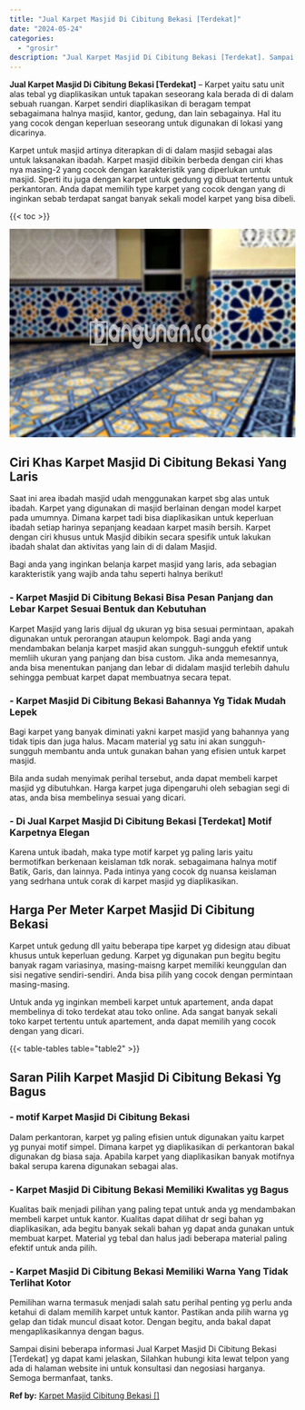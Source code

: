 ```yaml
---
title: "Jual Karpet Masjid Di Cibitung Bekasi [Terdekat]"
date: "2024-05-24"
categories: 
  - "grosir"
description: "Jual Karpet Masjid Di Cibitung Bekasi [Terdekat]. Sampai disini beberapa informasi Jual Karpet Masjid Di Cibitung Bekasi [Terdekat] yg dapat kami jelaskan,..."
---
```


**Jual Karpet Masjid Di Cibitung Bekasi \[Terdekat\]** – Karpet yaitu satu unit alas tebal yg diaplikasikan untuk tapakan seseorang kala berada di di dalam sebuah ruangan. Karpet sendiri diaplikasikan di beragam tempat sebagaimana halnya masjid, kantor, gedung, dan lain sebagainya. Hal itu yang cocok dengan keperluan seseorang untuk digunakan di lokasi yang dicarinya.

Karpet untuk masjid artinya diterapkan di di dalam masjid sebagai alas untuk laksanakan ibadah. Karpet masjid dibikin berbeda dengan ciri khas nya masing-2 yang cocok dengan karakteristik yang diperlukan untuk masjid. Sperti itu juga dengan karpet untuk gedung yg dibuat tertentu untuk perkantoran. Anda dapat memilih type karpet yang cocok dengan yang di inginkan sebab terdapat sangat banyak sekali model karpet yang bisa dibeli.

{{< toc >}}

![Jual Karpet Masjid Di Cibitung Bekasi [Terdekat]](/images/grosir-karpet-murah-44.png)

## Ciri Khas Karpet Masjid Di Cibitung Bekasi Yang Laris

Saat ini area ibadah masjid udah menggunakan karpet sbg alas untuk ibadah. Karpet yang digunakan di masjid berlainan dengan model karpet pada umumnya. Dimana karpet tadi bisa diaplikasikan untuk keperluan ibadah setiap harinya sepanjang keadaan karpet masih bersih. Karpet dengan ciri khusus untuk Masjid dibikin secara spesifik untuk lakukan ibadah shalat dan aktivitas yang lain di di dalam Masjid.

Bagi anda yang inginkan belanja karpet masjid yang laris, ada sebagian karakteristik yang wajib anda tahu seperti halnya berikut!

### \- Karpet Masjid Di Cibitung Bekasi Bisa Pesan Panjang dan Lebar Karpet Sesuai Bentuk dan Kebutuhan

Karpet Masjid yang laris dijual dg ukuran yg bisa sesuai permintaan, apakah digunakan untuk perorangan ataupun kelompok. Bagi anda yang mendambakan belanja karpet masjid akan sungguh-sungguh efektif untuk memliih ukuran yang panjang dan bisa custom. Jika anda memesannya, anda bisa menentukan panjang dan lebar di didalam masjid terlebih dahulu sehingga pembuat karpet dapat membuatnya secara tepat.

### \- Karpet Masjid Di Cibitung Bekasi Bahannya Yg Tidak Mudah Lepek

Bagi karpet yang banyak diminati yakni karpet masjid yang bahannya yang tidak tipis dan juga halus. Macam material yg satu ini akan sungguh-sungguh membantu anda untuk gunakan bahan yang efisien untuk karpet masjid.

Bila anda sudah menyimak perihal tersebut, anda dapat membeli karpet masjid yg dibutuhkan. Harga karpet juga dipengaruhi oleh sebagian segi di atas, anda bisa membelinya sesuai yang dicari.

### \- Di Jual Karpet Masjid Di Cibitung Bekasi \[Terdekat\] Motif Karpetnya Elegan

Karena untuk ibadah, maka type motif karpet yg paling laris yaitu bermotifkan berkenaan keislaman tdk norak. sebagaimana halnya motif Batik, Garis, dan lainnya. Pada intinya yang cocok dg nuansa keislaman yang sedrhana untuk corak di karpet masjid yg diaplikasikan.

## Harga Per Meter Karpet Masjid Di Cibitung Bekasi

Karpet untuk gedung dll yaitu beberapa tipe karpet yg didesign atau dibuat khusus untuk keperluan gedung. Karpet yg digunakan pun begitu begitu banyak ragam variasinya, masing-maisng karpet memiliki keunggulan dan sisi negative sendiri-sendiri. Anda bisa pilih yang cocok dengan permintaan masing-masing.

Untuk anda yg inginkan membeli karpet untuk apartement, anda dapat membelinya di toko terdekat atau toko online. Ada sangat banyak sekali toko karpet tertentu untuk apartement, anda dapat memilih yang cocok dengan yang dicari.

{{< table-tables table="table2" >}}

## Saran Pilih Karpet Masjid Di Cibitung Bekasi Yg Bagus

### \- motif Karpet Masjid Di Cibitung Bekasi

Dalam perkantoran, karpet yg paling efisien untuk digunakan yaitu karpet yg punyai motif simpel. Dimana karpet yg diaplikasikan di perkantoran bakal digunakan dg biasa saja. Apabila karpet yang diaplikasikan banyak motifnya bakal serupa karena digunakan sebagai alas.

### \- Karpet Masjid Di Cibitung Bekasi Memiliki Kwalitas yg Bagus

Kualitas baik menjadi pilihan yang paling tepat untuk anda yg mendambakan membeli karpet untuk kantor. Kualitas dapat dilihat dr segi bahan yg diaplikasikan, ada begitu banyak sekali bahan yg dapat anda gunakan untuk membuat karpet. Material yg tebal dan halus jadi beberapa material paling efektif untuk anda pilih.

### \- Karpet Masjid Di Cibitung Bekasi Memiliki Warna Yang Tidak Terlihat Kotor

Pemilihan warna termasuk menjadi salah satu perihal penting yg perlu anda ketahui di dalam memilih karpet untuk kantor. Pastikan anda pilih warna yg gelap dan tidak muncul disaat kotor. Dengan begitu, anda bakal dapat mengaplikasikannya dengan bagus.

Sampai disini beberapa informasi Jual Karpet Masjid Di Cibitung Bekasi \[Terdekat\] yg dapat kami jelaskan, Silahkan hubungi kita lewat telpon yang ada di halaman website ini untuk konsultasi dan negosiasi harganya. Semoga bermanfaat, tanks.

**Ref by:**  [Karpet Masjid Cibitung Bekasi []](https://id.wikipedia.org/wiki/Karpet)
